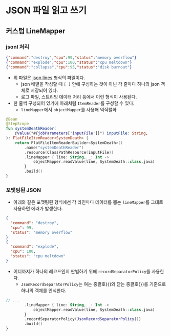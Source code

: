 # JSON 파일 읽고 쓰기

## 커스텀 LineMapper

### jsonl 처리

```json lines
{"command":"destroy","cpu":99,"status":"memory overflow"}
{"command":"explode","cpu":100,"status":"cpu meltdown"}
{"command":"collapse","cpu":95,"status":"disk burnout"}
```

- 위 파일은 [json lines](https://jsonlines.org/) 형식의 파일이다.
    - json 배열을 작성할 때 `[ ]` 안에 구성하는 것이 아닌 각 줄마다 하나의 json 객체로 저장되어 있다.
    - 로그 파일, 스트리밍 데이터 처리 등에서 이런 형식이 사용된다.
- 한 줄씩 구성되어 있기에 아래처럼 `ItemReader`를 구성할 수 있다.
    - `lineMapper`에서 `objectMapper`를 사용해 역직렬화

```kotlin
@Bean
@StepScope
fun systemDeathReader(
    @Value("#{jobParameters['inputFile']}") inputFile: String,
): FlatFileItemReader<SystemDeath> {
    return FlatFileItemReaderBuilder<SystemDeath>()
        .name("systemDeathReader")
        .resource(ClassPathResource(inputFile))
        .lineMapper { line: String, _: Int ->
            objectMapper.readValue(line, SystemDeath::class.java)
        }
        .build()
}
```

### 포맷팅된 JSON

- 아래와 같은 포맷팅된 형식에선 각 라인마다 데이터를 뽑는 `lineMapper`를 그대로 사용하면 에러가 발생한다.

```json lines
{
  "command": "destroy",
  "cpu": 99,
  "status": "memory overflow"
}
{
  "command": "explode",
  "cpu": 100,
  "status": "cpu meltdown"
}
```

- 어디까지가 하나의 레코드인지 판별하기 위해 `recordSeparatorPolicy`를 사용한다.
    - `JsonRecordSeparatorPolicy`는 여는 중괄호(`{`)와 닫는 중괄호(`}`)를 기준으로 하나의 객체를 인식한다.

```kotlin
// ...
        .lineMapper { line: String, _: Int ->
            objectMapper.readValue(line, SystemDeath::class.java)
        }
        .recordSeparatorPolicy(JsonRecordSeparatorPolicy())
        .build()
}
```
